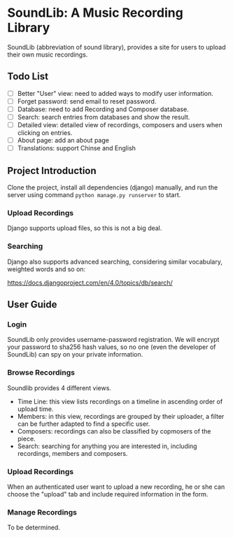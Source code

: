 # SoundLib: A Music Recording Library

SoundLib (abbreviation of sound library), provides a site for users to upload their own music recordings.

## Todo List

- [ ] Better "User" view: need to added ways to modify user information.
- [ ] Forget password: send email to reset password.
- [ ] Database: need to add Recording and Composer database.
- [ ] Search: search entries from databases and show the result.
- [ ] Detailed view: detailed view of recordings, composers and users when clicking on entries.
- [ ] About page: add an about page
- [ ] Translations: support Chinse and English

## Project Introduction

Clone the project, install all dependencies (django) manually, and run the server using command `python manage.py runserver` to start.

### Upload Recordings

Django supports upload files, so this is not a big deal.

### Searching

Django also supports advanced searching, considering similar vocabulary, weighted words and so on:

https://docs.djangoproject.com/en/4.0/topics/db/search/

## User Guide

### Login

SoundLib only provides username-password registration. We will encrypt your password to sha256 hash values, so no one (even the developer of SoundLib) can spy on your private information.

### Browse Recordings

Soundlib provides 4 different views.

- Time Line: this view lists recordings on a timeline in ascending order of upload time.
- Members: in this view, recordings are grouped by their uploader, a filter can be further adapted to find a specific user.
- Composers: recordings can also be classified by copmosers of the piece.
- Search: searching for anything you are interested in, including recordings, members and composers.

### Upload Recordings

When an authenticated user want to upload a new recording, he or she can choose the "upload" tab and include required information in the form.

### Manage Recordings

To be determined.
